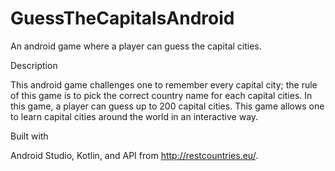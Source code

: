 # GuessTheCapitalsAndroid
An android game where a player can guess the capital cities.

Description

This android game challenges one to remember every capital city; the rule of this game is to pick the correct country name for each capital cities. In this game, a player can guess up to 200 capital cities. This game allows one to learn capital cities around the world in an interactive way. 

Built with

Android Studio, Kotlin, and API from http://restcountries.eu/.
